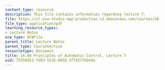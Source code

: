```yaml
---
content_type: resource
description: This file contains information regarding lecture 7.
file: https://ol-ocw-studio-app-production.s3.amazonaws.com/courses/16-06-principles-of-automatic-control-fall-2012/753509537d935516845d3f7457f6bd4a_MIT16_06F12_Lecture_7.pdf
file_type: application/pdf
learning_resource_types:
- Lecture Notes
ocw_type: OCWFile
parent_title: Lecture Notes
parent_type: CourseSection
resourcetype: Document
title: 16.06 Principles of Automatic Control, Lecture 7
uid: 75350953-7d93-5516-845d-3f7457f6bd4a
---
```

